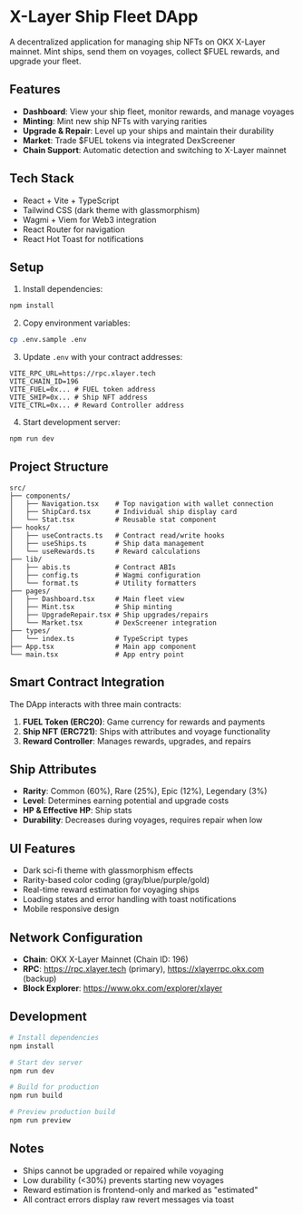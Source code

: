 # X-Layer Ship Fleet DApp

A decentralized application for managing ship NFTs on OKX X-Layer mainnet. Mint ships, send them on voyages, collect $FUEL rewards, and upgrade your fleet.

## Features

- **Dashboard**: View your ship fleet, monitor rewards, and manage voyages
- **Minting**: Mint new ship NFTs with varying rarities
- **Upgrade & Repair**: Level up your ships and maintain their durability
- **Market**: Trade $FUEL tokens via integrated DexScreener
- **Chain Support**: Automatic detection and switching to X-Layer mainnet

## Tech Stack

- React + Vite + TypeScript
- Tailwind CSS (dark theme with glassmorphism)
- Wagmi + Viem for Web3 integration
- React Router for navigation
- React Hot Toast for notifications

## Setup

1. Install dependencies:
```bash
npm install
```

2. Copy environment variables:
```bash
cp .env.sample .env
```

3. Update `.env` with your contract addresses:
```
VITE_RPC_URL=https://rpc.xlayer.tech
VITE_CHAIN_ID=196
VITE_FUEL=0x... # FUEL token address
VITE_SHIP=0x... # Ship NFT address
VITE_CTRL=0x... # Reward Controller address
```

4. Start development server:
```bash
npm run dev
```

## Project Structure

```
src/
├── components/
│   ├── Navigation.tsx    # Top navigation with wallet connection
│   ├── ShipCard.tsx      # Individual ship display card
│   └── Stat.tsx          # Reusable stat component
├── hooks/
│   ├── useContracts.ts   # Contract read/write hooks
│   ├── useShips.ts       # Ship data management
│   └── useRewards.ts     # Reward calculations
├── lib/
│   ├── abis.ts           # Contract ABIs
│   ├── config.ts         # Wagmi configuration
│   └── format.ts         # Utility formatters
├── pages/
│   ├── Dashboard.tsx     # Main fleet view
│   ├── Mint.tsx          # Ship minting
│   ├── UpgradeRepair.tsx # Ship upgrades/repairs
│   └── Market.tsx        # DexScreener integration
├── types/
│   └── index.ts          # TypeScript types
├── App.tsx               # Main app component
└── main.tsx              # App entry point
```

## Smart Contract Integration

The DApp interacts with three main contracts:

1. **FUEL Token (ERC20)**: Game currency for rewards and payments
2. **Ship NFT (ERC721)**: Ships with attributes and voyage functionality
3. **Reward Controller**: Manages rewards, upgrades, and repairs

## Ship Attributes

- **Rarity**: Common (60%), Rare (25%), Epic (12%), Legendary (3%)
- **Level**: Determines earning potential and upgrade costs
- **HP & Effective HP**: Ship stats
- **Durability**: Decreases during voyages, requires repair when low

## UI Features

- Dark sci-fi theme with glassmorphism effects
- Rarity-based color coding (gray/blue/purple/gold)
- Real-time reward estimation for voyaging ships
- Loading states and error handling with toast notifications
- Mobile responsive design

## Network Configuration

- **Chain**: OKX X-Layer Mainnet (Chain ID: 196)
- **RPC**: https://rpc.xlayer.tech (primary), https://xlayerrpc.okx.com (backup)
- **Block Explorer**: https://www.okx.com/explorer/xlayer

## Development

```bash
# Install dependencies
npm install

# Start dev server
npm run dev

# Build for production
npm run build

# Preview production build
npm run preview
```

## Notes

- Ships cannot be upgraded or repaired while voyaging
- Low durability (<30%) prevents starting new voyages
- Reward estimation is frontend-only and marked as "estimated"
- All contract errors display raw revert messages via toast